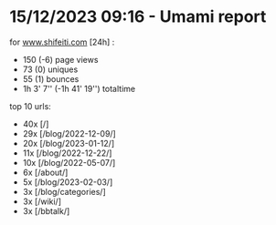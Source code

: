 # 15/12/2023 09:16 - Umami report
for www.shifeiti.com [24h] :

 - 150 (-6) page views
 - 73 (0) uniques
 - 55 (1) bounces
 - 1h 3' 7'' (-1h 41' 19'') totaltime


top 10 urls:
 - 40x [/]
 - 29x [/blog/2022-12-09/]
 - 20x [/blog/2023-01-12/]
 - 11x [/blog/2022-12-22/]
 - 10x [/blog/2022-05-07/]
 - 6x [/about/]
 - 5x [/blog/2023-02-03/]
 - 3x [/blog/categories/]
 - 3x [/wiki/]
 - 3x [/bbtalk/]


